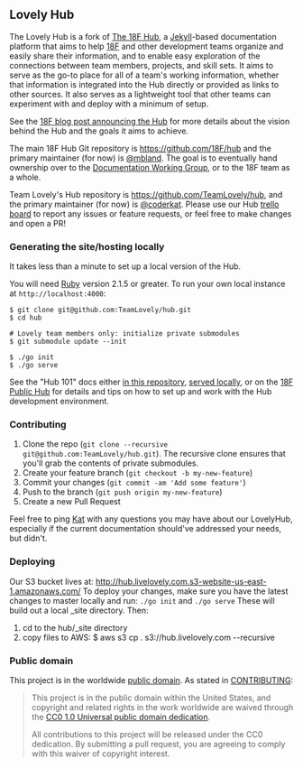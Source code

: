 ## Lovely Hub

The Lovely Hub is a fork of [The 18F Hub](https://18f.gsa.gov/hub), a 
[Jekyll](http://jekyllrb.com/)-based documentation platform that aims to help
[18F](https://github.com/18F) and other development teams organize and easily
share their information, and to enable easy exploration of the connections
between team members, projects, and skill sets. It aims to serve as the go-to
place for all of a team's working information, whether that information is
integrated into the Hub directly or provided as links to other sources. It
also serves as a lightweight tool that other teams can experiment with and
deploy with a minimum of setup.

See the [18F blog post announcing the
Hub](https://18f.gsa.gov/2014/12/23/hub/) for more details about the vision
behind the Hub and the goals it aims to achieve.

The main 18F Hub Git repository is https://github.com/18F/hub and the primary
maintainer (for now) is [@mbland](https://github.com/mbland). The goal is to
eventually hand ownership over to the [Documentation Working
Group](https://18f.gsa.gov/hub/wg/documentation), or to the 18F team as a
whole.

Team Lovely's Hub repository is https://github.com/TeamLovely/hub, and the primary
maintainer (for now) is [@coderkat](https://github.com/coderkat). Please use 
our Hub [trello board](https://trello.com/b/zBFrfrLN/hub) to report any
issues or feature requests, or feel free to make changes and open a PR!

### Generating the site/hosting locally

It takes less than a minute to set up a local version of the Hub.

You will need [Ruby](https://www.ruby-lang.org) version 2.1.5 or greater. To
run your own local instance at `http://localhost:4000`:

```
$ git clone git@github.com:TeamLovely/hub.git
$ cd hub

# Lovely team members only: initialize private submodules
$ git submodule update --init 

$ ./go init
$ ./go serve
```

See the "Hub 101" docs either [in this repository](pages/101/), [served
locally](http://localhost:4000/101/), or on the [18F Public
Hub](https://18f.gsa.gov/hub/101/) for details and tips on how to set up and
work with the Hub development environment.

### Contributing

1.  Clone the repo (`git clone --recursive git@github.com:TeamLovely/hub.git`). The recursive clone ensures that you'll grab the contents of private submodules.
2. Create your feature branch (`git checkout -b my-new-feature`)
3. Commit your changes (`git commit -am 'Add some feature'`)
4. Push to the branch (`git push origin my-new-feature`)
5. Create a new Pull Request

Feel free to ping [Kat](https://github.com/coderkat) with any questions you
may have about our LovelyHub, especially if the current documentation should've addressed your
needs, but didn't.

### Deploying
Our S3 bucket lives at: http://hub.livelovely.com.s3-website-us-east-1.amazonaws.com/
To deploy your changes, make sure you have the latest changes to master locally and run:
    `./go init` and
    `./go serve`
    These will build out a local _site directory.
Then:

1. cd to the hub/_site directory
2. copy files to AWS:
    $ aws s3 cp . s3://hub.livelovely.com --recursive

### Public domain

This project is in the worldwide [public domain](LICENSE.md). As stated in [CONTRIBUTING](CONTRIBUTING.md):

> This project is in the public domain within the United States, and copyright
> and related rights in the work worldwide are waived through the [CC0 1.0
> Universal public domain
> dedication](https://creativecommons.org/publicdomain/zero/1.0/).
>
> All contributions to this project will be released under the CC0 dedication.
> By submitting a pull request, you are agreeing to comply with this waiver of
> copyright interest.
